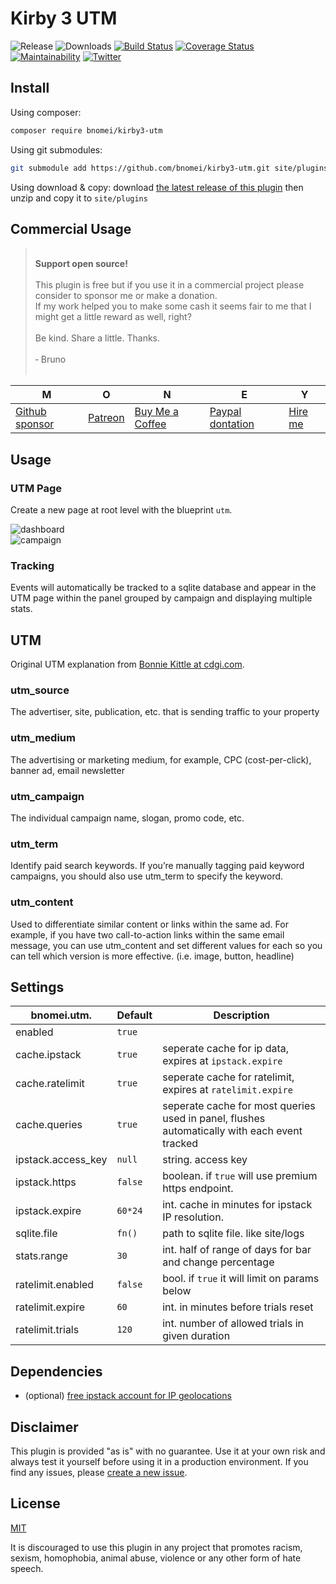 # Kirby 3 UTM

![Release](https://flat.badgen.net/packagist/v/bnomei/kirby3-utm?color=ae81ff)
![Downloads](https://flat.badgen.net/packagist/dt/bnomei/kirby3-utm?color=272822)
[![Build Status](https://flat.badgen.net/travis/bnomei/kirby3-utm)](https://travis-ci.com/bnomei/kirby3-utm)
[![Coverage Status](https://flat.badgen.net/coveralls/c/github/bnomei/kirby3-utm)](https://coveralls.io/github/bnomei/kirby3-utm)
[![Maintainability](https://flat.badgen.net/codeclimate/maintainability/bnomei/kirby3-utm)](https://codeclimate.com/github/bnomei/kirby3-utm)
[![Twitter](https://flat.badgen.net/badge/twitter/bnomei?color=66d9ef)](https://twitter.com/bnomei)

## Install

Using composer:

```bash
composer require bnomei/kirby3-utm
```

Using git submodules:

```bash
git submodule add https://github.com/bnomei/kirby3-utm.git site/plugins/kirby3-utm
```

Using download & copy: download [the latest release of this plugin](https://github.com/bnomei/kirby3-utm/releases) then unzip and copy it to `site/plugins`

## Commercial Usage

> <br>
> <b>Support open source!</b><br><br>
> This plugin is free but if you use it in a commercial project please consider to sponsor me or make a donation.<br>
> If my work helped you to make some cash it seems fair to me that I might get a little reward as well, right?<br><br>
> Be kind. Share a little. Thanks.<br><br>
> &dash; Bruno<br>
> &nbsp;

| M | O | N | E | Y |
|---|----|---|---|---|
| [Github sponsor](https://github.com/sponsors/bnomei) | [Patreon](https://patreon.com/bnomei) | [Buy Me a Coffee](https://buymeacoff.ee/bnomei) | [Paypal dontation](https://www.paypal.me/bnomei/15) | [Hire me](mailto:b@bnomei.com?subject=Kirby) |

## Usage

### UTM Page

Create a new page at root level with the blueprint `utm`.

![dashboard](https://raw.githubusercontent.com/bnomei/kirby3-utm/main/screenshot-utm-dashboard.png)
<br>
![campaign](https://raw.githubusercontent.com/bnomei/kirby3-utm/main/screenshot-utm-campaign.png)

### Tracking

Events will automatically be tracked to a sqlite database and appear in the UTM page within the panel grouped by campaign and displaying multiple stats.

## UTM

Original UTM explanation from [Bonnie Kittle at cdgi.com](https://www.cdgi.com/2020/04/how-to-use-utm-codes-to-track-campaigns-in-google-analytics/).

### utm_source

The advertiser, site, publication, etc. that is sending traffic to your property

### utm_medium

The advertising or marketing medium, for example, CPC (cost-per-click), banner ad, email newsletter

### utm_campaign

The individual campaign name, slogan, promo code, etc.

### utm_term

Identify paid search keywords. If you’re manually tagging paid keyword campaigns, you should also use utm_term to specify the keyword.

### utm_content

Used to differentiate similar content or links within the same ad. For example, if you have two call-to-action links within the same email message, you can use utm_content and set different values for each so you can tell which version is more effective. (i.e. image, button, headline)

## Settings

| bnomei.utm.        | Default | Description                                                                                  |
|--------------------|---------|----------------------------------------------------------------------------------------------|
| enabled            | `true`  |                                                                                              |
| cache.ipstack      | `true`  | seperate cache for ip data, expires at `ipstack.expire`                                      |
| cache.ratelimit    | `true`  | seperate cache for ratelimit, expires at `ratelimit.expire`                                  |
| cache.queries      | `true`  | seperate cache for most queries used in panel, flushes automatically with each event tracked |
| ipstack.access_key | `null`  | string. access key                                                                           |
| ipstack.https      | `false` | boolean. if `true` will use premium https endpoint.                                          |
| ipstack.expire     | `60*24` | int. cache in minutes for ipstack IP resolution.                                             |
| sqlite.file        | `fn()`  | path to sqlite file. like site/logs                                                          |
| stats.range        | `30`    | int. half of range of days for bar and change percentage                                     |
| ratelimit.enabled  | `false` | bool. if `true` it will limit on params below                                                |
| ratelimit.expire   | `60`    | int. in minutes before trials reset                                                          |
| ratelimit.trials   | `120`   | int. number of allowed trials in given duration                                              |


## Dependencies

- (optional) [free ipstack account for IP geolocations](https://ipstack.com/)

## Disclaimer

This plugin is provided "as is" with no guarantee. Use it at your own risk and always test it yourself before using it in a production environment. If you find any issues, please [create a new issue](https://github.com/bnomei/kirby3-utm/issues/new).

## License

[MIT](https://opensource.org/licenses/MIT)

It is discouraged to use this plugin in any project that promotes racism, sexism, homophobia, animal abuse, violence or any other form of hate speech.

